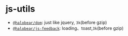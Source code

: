 # js-utils

- [`@halobear/dom`](./packages/dom): just like jquery, `3k`(before gzip)
- [`@halobear/js-feedback`](./packages/js-feedback): loading、toast,`3k`(before gzip)
